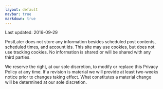 ```yaml
---
layout: default
navbar: true
markdown: true
---
```


  Last updated: 2016-09-29

  PostLater does not store any information besides scheduled post contents,
  scheduled times, and account ids. This site may use cookies, but does not
  use tracking cookies. No information is shared or will be shared with any
  third parties.

  We reserve the right, at our sole discretion, to modify or replace this Privacy
  Policy at any time. If a revision is material we will provide at least two-weeks
  notice prior to changes taking effect.  What constitutes a material change will
  be determined at our sole discretion.

